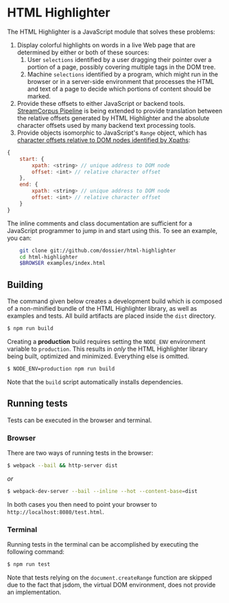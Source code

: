 # HTML Highlighter

The HTML Highlighter is a JavaScript module that solves these problems:

 1. Display colorful highlights on words in a live Web page that are
    determined by either or both of these sources:
    1. User `selections` identified by a user dragging their pointer
       over a portion of a page, possibly covering multiple tags in
       the DOM tree.
    1. Machine `selections` identified by a program, which might run
       in the browser or in a server-side environment that processes
       the HTML and text of a page to decide which portions of content
       should be marked.
 1. Provide these offsets to either JavaScript or backend tools.
    [StreamCorpus Pipeline](https:/github.com/trec-kba/streamcorpus-pipeline)
    is being extended to provide translation between the relative
    offsets generated by HTML Highlighter and the absolute character
    offsets used by many backend text processing tools.
 1. Provide objects isomorphic to JavaScript's `Range` object, which
    has [character offsets relative to DOM nodes identified by Xpaths](https://github.com/dossier/html-highlighter/blob/0.1.0/src/html_highlighter.js#L1067-L1076):
```javascript
{
    start: {
        xpath: <string> // unique address to DOM node
        offset: <int> // relative character offset
    },
    end: {
        xpath: <string> // unique address to DOM node
        offset: <int> // relative character offset
    }
}
```

The inline comments and class documentation are sufficient for a JavaScript
programmer to jump in and start using this.  To see an example, you can:

```bash
    git clone git://github.com/dossier/html-highlighter
    cd html-highlighter
    $BROWSER examples/index.html
```

## Building

The command given below creates a development build which is composed of a
non-minified bundle of the HTML Highlighter library, as well as examples and
tests.  All build artifacts are placed inside the `dist` directory.

```sh
$ npm run build
```

Creating a **production** build requires setting the `NODE_ENV` environment
variable to `production`.  This results in *only* the HTML Highlighter library
being built, optimized and minimized.  Everything else is omitted.

```sh
$ NODE_ENV=production npm run build
```

Note that the `build` script automatically installs dependencies.


## Running tests

Tests can be executed in the browser and terminal.

### Browser

There are two ways of running tests in the browser:

```sh
$ webpack --bail && http-server dist
```

*or*

```sh
$ webpack-dev-server --bail --inline --hot --content-base=dist
```

In both cases you then need to point your browser to
`http://localhost:8080/test.html`.

### Terminal

Running tests in the terminal can be accomplished by executing the following
command:

```sh
$ npm run test
```

Note that tests relying on the `document.createRange` function are skipped due
to the fact that jsdom, the virtual DOM environment, does not provide an
implementation.